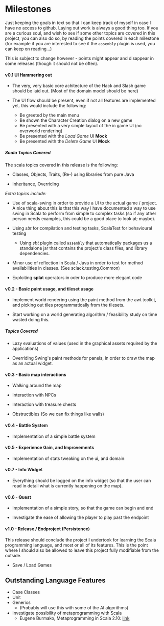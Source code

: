 # Milestones

Just keeping the goals in text so that I can keep track of myself in case I
have no access to github. Laying out work is always a good thing too. If you
are a curious soul, and wish to see if some other topics are covered in this
project, you can also do so, by reading the points covered in each milestone
(for example if you are interested to see if the `assembly` plugin is used, you
can keep on reading...)

This is subject to change however - points might appear and disappear in some
releases (though it should not be often).

#### v0.1 UI Hammering out

* The very, very basic core achitecture of the Hack and Slash game should be 
  laid out. (Most of the domain model should be here)

* The UI flow should be present, even if not all features are implemented yet.
  this would include the following: 

  * Be greeted by the main menu
  * Be shown the Character Creation dialog on a new game
  * Be presented with a very simple layout of the in game UI (no overworld
    rendering)
  * Be presented with the _Load Game_ UI __Mock__ 
  * Be presented with the _Delete Game_ UI __Mock__
 
##### Scala Topics Covered

The scala topics covered in this release is the following:

* Classes, Objects, Traits, (Re-) using libraries from pure Java

* Inheritance, Overriding

_Extra topics include:_

* Use of scala-swing in order to provide a UI to the actual game / project. A
  nice thing about this is that this way I have documented a way to use swing
  in Scala to perform from simple to complex tasks (so if any other person
  needs examples, this could be a good place to look at; maybe).

* Using _sbt_ for compilation and testing tasks, ScalaTest for behavioural
  testing

  * Using _sbt_ plugin called `assembly` that automatically packages us a 
    standalone jar that contains the project's class files, and library 
    dependencies.

* Minor use of reflection in Scala / Java in order to test for method
  availabilities in classes. (See sclack.testing.Common)

* Exploiting __splat__ operators in oder to produce more elegant code

#### v0.2 - Basic paint usage, and tileset usage

* Implement world rendering using the paint method from the awt toolkit, and 
  picking out tiles programmatically from the tilesets.

* Start working on a world generating algorithm / feasibility study on time 
  wasted doing this.

##### Topics Covered

* Lazy evaluations of values (used in the graphical assets required by the 
  applications)

* Overriding Swing's paint methods for panels, in order to draw the map as an
  actual widget.

#### v0.3 - Basic map interactions

* Walking around the map 

* Interaction with NPCs

* Interaction with treasure chests

* Obstructibles (So we can fix things like walls)

#### v0.4 - Battle System

* Implementation of a simple battle system

#### v0.5 - Experience Gain, and Improvements

* Implementation of stats tweaking on the ui, and domain

#### v0.7 - Info Widget

* Everything should be logged on the info widget (so that the user can read in
  detail what is currently happening on the map).

#### v0.6 - Quest

* Implementation of a simple story, so that the game can begin and end

* Investigate the ease of allowing the player to play past the endpoint

#### v1.0 - Release / Endproject (Persistence)

This release should conclude the project I undertook for learning the Scala
programming language, and most or all of its features. This is the point where
I should also be allowed to leave this project fully modifiable from the
outside.

* Save / Load Games

## Outstanding Language Features

* Case Classes
* Unit
* Generics 
  * (Probably will use this with some of the AI algorithms)
* Investigate possibility of metaprogramming with Scala
  * Eugene Burmako, Metaprogramming in Scala 2.10: [link](http://scalamacros.org/talks/2012-04-28-MetaprogrammingInScala210.pdf)

